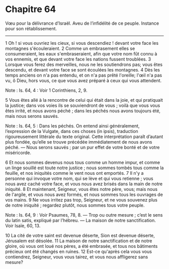 # Chapitre 64

Vœu pour la délivrance d’Israël.
Aveu de l’infidélité de ce peuple.
Instance pour son rétablissement.

***

1 Oh ! si vous ouvriez les cieux, si vous descendiez ! devant votre face les montagnes s'écouleraient. 2 Comme un embrasement elles se consumeraient, les eaux s'embraseraient, afin que votre nom fût connu à vos ennemis, et que devant votre face les nations fussent troublées. 3 Lorsque vous ferez des merveilles, nous ne les soutiendrons pas; vous êtes descendu, et devant votre face se sont écoulées les montagnes. 4 Dès les temps anciens on n'a pas entendu, et on n'a pas prêté l'oreille; l'œil n'a pas vu, ô Dieu, hors vous, ce que vous avez préparé à ceux qui vous attendent.

<span class="bible-note">Note : </span> Is. 64, 4 : Voir 1 Corinthiens, 2, 9.


5 Vous êtes allé à la rencontre de celui qui était dans la joie, et qui pratiquait la justice; dans vos voies ils se souviendront de vous ; voilà que vous vous êtes irrité, et nous avons péché ; dans les péchés nous avons toujours été, mais nous serons sauvés.

<span class="bible-note">Note : </span> Is. 64, 5 : Dans les péchés. On entend ainsi généralement, l’expression de la Vulgate, dans ces choses (in ipsis), traduction rigoureusement littérale du texte original. Cette interprétation paraît d’autant plus fondée, qu’elle se trouve précédée immédiatement de nous avons péché. ― Nous serons sauvés ; par un pur effet de votre bonté et de votre miséricorde.

6 Et nous sommes devenus nous tous comme un homme impur, et comme un linge souillé est toute notre justice ; nous sommes tombés tous comme la feuille, et nos iniquités comme le vent nous ont emportés. 7 Il n'y a personne qui invoque votre nom, qui se lève et qui vous retienne ; vous nous avez caché votre face, et vous nous avez brisés dans la main de notre iniquité. 8 Et maintenant, Seigneur, vous êtes notre père, vous; mais nous de l'argile, et vous nous avez formés, et nous sommes tous les ouvrages de vos mains. 9 Ne vous irritez pas trop, Seigneur, et ne vous souvenez plus de notre iniquité ; regardez plutôt, nous sommes tous votre peuple.

<span class="bible-note">Note : </span> Is. 64, 9 : Voir Psaumes, 78, 8. ― Trop ou outre mesure ; c’est le sens du latin satis, expliqué par l’hébreu. ― La maison de notre sanctification. Voir Isaïe, 60, 13.

10 La cité de votre saint est devenue déserte, Sion est devenue déserte, Jérusalem est désolée. 11 La maison de notre sanctification et de notre gloire, où vous ont loué nos pères, a été embrasée, et tous nos bâtiments précieux ont été changés en ruines. 12 Est-ce qu'après cela vous vous contiendrez, Seigneur, vous vous tairez, et vous nous affligerez sans mesure?

